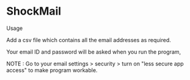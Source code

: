 # ShockMail

Usage

Add a csv file which contains all the email addresses as required.

Your email ID and password will be asked when you run the program,

NOTE : Go to your email settings > security > turn on "less secure app access" to make program workable.

